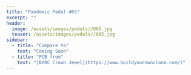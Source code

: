 ```yaml
---
title: "Pandemic Pedal #65"
excerpt: ""
header:
  image: /assets/images/pedals//065.jpg
  teaser: /assets/images/pedals//065.jpg
sidebar:
  - title: "Compare to"
    text: "Coming Soon"
  - title: "PCB from"
    text: "[BYOC Crown Jewel](https://www.buildyourownclone.com/)"
---
```


